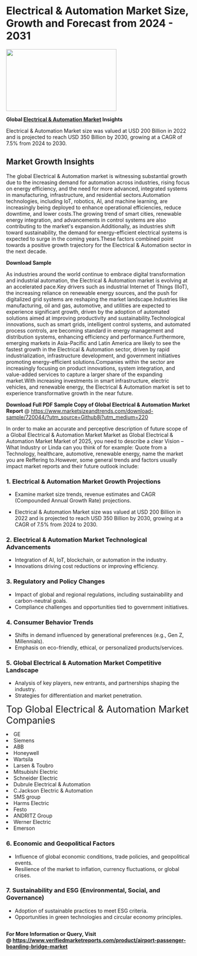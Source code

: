 <H1>Electrical & Automation Market Size, Growth and Forecast from 2024 - 2031</H1><img class="aligncenter size-medium wp-image-584254" src="https://thirdeyenews.in/wp-content/uploads/2024/09/Global-Market-Research-300x168.jpeg" alt="" width="300" height="168" /><p><strong>Global&nbsp;<a href="https://www.marketsizeandtrends.com/download-sample/720044/?utm_source=Github8j?utm_medium=220">Electrical & Automation Market</a> Insights</strong></p><p>Electrical & Automation Market size was valued at USD 200 Billion in 2022 and is projected to reach USD 350 Billion by 2030, growing at a CAGR of 7.5% from 2024 to 2030.</p><p><h2>Market Growth Insights</h2> <p>The global Electrical & Automation market is witnessing substantial growth due to the increasing demand for automation across industries, rising focus on energy efficiency, and the need for more advanced, integrated systems in manufacturing, infrastructure, and residential sectors.Automation technologies, including IoT, robotics, AI, and machine learning, are increasingly being deployed to enhance operational efficiencies, reduce downtime, and lower costs.The growing trend of smart cities, renewable energy integration, and advancements in control systems are also contributing to the market's expansion.Additionally, as industries shift toward sustainability, the demand for energy-efficient electrical systems is expected to surge in the coming years.These factors combined point towards a positive growth trajectory for the Electrical & Automation sector in the next decade.</p> <p><strong>Download Sample</strong></p> <p>As industries around the world continue to embrace digital transformation and industrial automation, the Electrical & Automation market is evolving at an accelerated pace.Key drivers such as industrial Internet of Things (IIoT), the increasing reliance on renewable energy sources, and the push for digitalized grid systems are reshaping the market landscape.Industries like manufacturing, oil and gas, automotive, and utilities are expected to experience significant growth, driven by the adoption of automated solutions aimed at improving productivity and sustainability.Technological innovations, such as smart grids, intelligent control systems, and automated process controls, are becoming standard in energy management and distribution systems, enhancing efficiency and performance.Furthermore, emerging markets in Asia-Pacific and Latin America are likely to see the fastest growth in the Electrical & Automation sector, driven by rapid industrialization, infrastructure development, and government initiatives promoting energy-efficient solutions.Companies within the sector are increasingly focusing on product innovations, system integration, and value-added services to capture a larger share of the expanding market.With increasing investments in smart infrastructure, electric vehicles, and renewable energy, the Electrical & Automation market is set to experience transformative growth in the near future.<p><span class=""><strong>Download Full PDF Sample Copy of Global Electrical & Automation Market Report</strong> @ <a href="https://www.marketsizeandtrends.com/download-sample/720044/?utm_source=Github8j?utm_medium=220" target="_blank">https://www.marketsizeandtrends.com/download-sample/720044/?utm_source=Github8j?utm_medium=220</a></span></p><p>In order to make an accurate and perceptive description of future scope of a Global&nbsp;Electrical & Automation Market Market as Global&nbsp;Electrical & Automation Market Market of 2025, you need to describe a clear Vision &ndash; What Industry or Linda can you think of for example: Quote from a Technology, healthcare, automotive, renewable energy, name the market you are Reffering to.However, some general trends and factors usually impact market reports and their future outlook include:</p><h3>1.&nbsp;<strong>Electrical & Automation Market Growth Projections</strong></h3><ul><li>Examine market size trends, revenue estimates and CAGR (Compounded Annual Growth Rate) projections.</li><li><p>Electrical & Automation Market size was valued at USD 200 Billion in 2022 and is projected to reach USD 350 Billion by 2030, growing at a CAGR of 7.5% from 2024 to 2030.</p></li></ul><h3>2.&nbsp;<strong>Electrical & Automation Market Technological Advancements</strong></h3><ul><li>Integration of AI, IoT, blockchain, or automation in the industry.</li><li>Innovations driving cost reductions or improving efficiency.</li></ul><h3>3.&nbsp;<strong>Regulatory and Policy Changes</strong></h3><ul><li>Impact of global and regional regulations, including sustainability and carbon-neutral goals.</li><li>Compliance challenges and opportunities tied to government initiatives.</li></ul><h3>4.&nbsp;<strong>Consumer Behavior Trends</strong></h3><ul><li>Shifts in demand influenced by generational preferences (e.g., Gen Z, Millennials).</li><li>Emphasis on eco-friendly, ethical, or personalized products/services.</li></ul><h3>5.&nbsp;<strong>Global Electrical & Automation Market Competitive Landscape</strong></h3><ul><li>Analysis of key players, new entrants, and partnerships shaping the industry.</li><li>Strategies for differentiation and market penetration.</li></ul><p data-pm-slice="1 1 []"><span style="color: inherit; font-family: inherit; font-size: 25px;">Top Global Electrical & Automation Market Companies</span></p><div class="" data-test-id=""><p><li>GE</li><li> Siemens</li><li> ABB</li><li> Honeywell</li><li> Wartsila</li><li> Larsen & Toubro</li><li> Mitsubishi Electric</li><li> Schneider Electric</li><li> Dubrule Electrical & Automation</li><li> C.Jackson Electric & Automation</li><li> SMS group</li><li> Harms Electric</li><li> Festo</li><li> ANDRITZ Group</li><li> Werner Electric</li><li> Emerson</li></p></div><h3>6.&nbsp;<strong>Economic and Geopolitical Factors</strong></h3><ul><li>Influence of global economic conditions, trade policies, and geopolitical events.</li><li>Resilience of the market to inflation, currency fluctuations, or global crises.</li></ul><h3>7.&nbsp;<strong>Sustainability and ESG (Environmental, Social, and Governance)</strong></h3><ul><li>Adoption of sustainable practices to meet ESG criteria.</li><li>Opportunities in green technologies and circular economy principles.</li></ul><h2><strong style="font-size: 14px;">For More Information or Query, Visit @&nbsp;</strong><a style="background-color: #ffffff; font-size: 14px;" href="https://www.marketsizeandtrends.com/report/electrical-and-automation-market/" target="_blank">https://www.verifiedmarketreports.com/product/airport-passenger-boarding-bridge-market</a></h2>